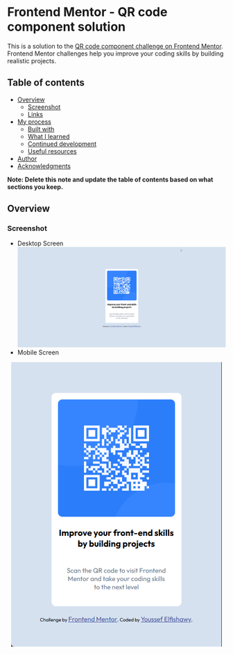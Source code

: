 # Frontend Mentor - QR code component solution

This is a solution to the [QR code component challenge on Frontend Mentor](https://www.frontendmentor.io/challenges/qr-code-component-iux_sIO_H). Frontend Mentor challenges help you improve your coding skills by building realistic projects.

## Table of contents

- [Overview](#overview)
  - [Screenshot](#screenshot)
  - [Links](#links)
- [My process](#my-process)
  - [Built with](#built-with)
  - [What I learned](#what-i-learned)
  - [Continued development](#continued-development)
  - [Useful resources](#useful-resources)
- [Author](#author)
- [Acknowledgments](#acknowledgments)

**Note: Delete this note and update the table of contents based on what sections you keep.**

## Overview

### Screenshot

- Desktop Screen
  ![Desktop Screen](./screenshots/lpMT3BpbAb.png)
- Mobile Screen
<p align="center">
  <img src="./screenshots/brave_DyPlYTYDvS.png" alt="Mobile Screen">
</p>
<!--

### Links

- Solution URL: [Add solution URL here](https://your-solution-url.com)
- Live Site URL: [Add live site URL here](https://your-live-site-url.com) -->

## My process

### Built with

- Semantic HTML5 markup
- CSS custom properties
- Flexbox
- Mobile-first workflow

### What I learned

While working on this project, I reinforced my understanding of semantic HTML structure and the importance of accessibility. I practiced using CSS Flexbox for layout and learned how to effectively use custom properties for consistent styling. I also improved my mobile-first workflow by starting with a responsive design and adjusting styles for larger screens.

**Example: Centering the QR code card with Flexbox**

```css
body {
  display: flex;
  justify-content: center;
  align-items: center;
  min-height: 100vh;
}
```

This project helped me appreciate the value of clean, maintainable code and the impact of small design details on the overall user experience.

### Continued development

Use this section to outline areas that you want to continue focusing on in future projects. These could be concepts you're still not completely comfortable with or techniques you found useful that you want to refine and perfect.

## Author

- LinkedIn - [Youssef Elfishawy](https://www.linkedin.com/in/youssef-elfishawy-4102241bb/)
- Frontend Mentor - [@youssefsafwat234](https://www.frontendmentor.io/profile/youssefsafwat234)

## Acknowledgments

This is where you can give a hat tip to anyone who helped you out on this project. Perhaps you worked in a team or got some inspiration from someone else's solution. This is the perfect place to give them some credit.

**Note: Delete this note and edit this section's content as necessary. If you completed this challenge by yourself, feel free to delete this section entirely.**
